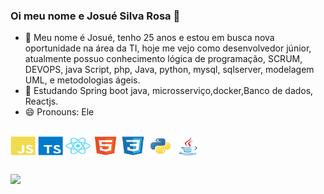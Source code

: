 ### Oi meu nome e Josué Silva Rosa 👋

- 🔭 Meu nome é Josué, tenho 25 anos e estou em busca nova oportunidade na área da TI, hoje me vejo como desenvolvedor júnior, atualmente possuo conhecimento lógica de programação, SCRUM, DEVOPS, java Script, php, Java, python, mysql, sqlserver, modelagem UML, e metodologias ágeis.
- 🌱 Estudando Spring boot java, microsserviço,docker,Banco de dados, Reactjs.
- 😄 Pronouns: Ele



</div>
<div style="display: inline_block"><br>
  <img align="center" alt="Josue-Js" height="30" width="40" src="https://raw.githubusercontent.com/devicons/devicon/master/icons/javascript/javascript-plain.svg">
  <img align="center" alt="Josue-Ts" height="30" width="40" src="https://raw.githubusercontent.com/devicons/devicon/master/icons/typescript/typescript-plain.svg">
  <img align="center" alt="Josue-React" height="30" width="40" src="https://raw.githubusercontent.com/devicons/devicon/master/icons/react/react-original.svg">
  <img align="center" alt="Josue-HTML" height="30" width="40" src="https://raw.githubusercontent.com/devicons/devicon/master/icons/html5/html5-original.svg">
  <img align="center" alt="Josue-CSS" height="30" width="40" src="https://raw.githubusercontent.com/devicons/devicon/master/icons/css3/css3-original.svg">
  <img align="center" alt="Josue-Python" height="30" width="40" src="https://raw.githubusercontent.com/devicons/devicon/master/icons/python/python-original.svg">
  <img align="center" alt="Josue-java" height="30" width="40" src="https://raw.githubusercontent.com/devicons/devicon/master/icons/java/java-original.svg">

 
  
  ##
  
  <div>
  <a href="https://www.linkedin.com/in/josue-silva-b26a26163" target="_blank"><img src="https://img.shields.io/badge/-LinkedIn-%230077B5?style=for-the-badge&logo=linkedin&logoColor=white" target="_blank"></a> 
    
  </div>
  
  
